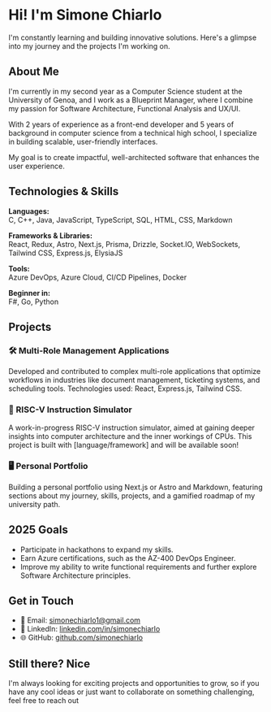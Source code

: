# Hi! I'm Simone Chiarlo

I'm constantly learning and building innovative solutions. Here's a glimpse into my journey and the projects I'm working on.

## About Me

I'm currently in my second year as a Computer Science student at the University of Genoa, and I work as a Blueprint Manager, where I combine my passion for Software Architecture, Functional Analysis and UX/UI.

With 2 years of experience as a front-end developer and 5 years of background in computer science from a technical high school, I specialize in building scalable, user-friendly interfaces. 

My goal is to create impactful, well-architected software that enhances the user experience.

## Technologies & Skills

**Languages:**  
C, C++, Java, JavaScript, TypeScript, SQL, HTML, CSS, Markdown

**Frameworks & Libraries:**  
React, Redux, Astro, Next.js, Prisma, Drizzle, Socket.IO, WebSockets, Tailwind CSS, Express.js, ElysiaJS

**Tools:**  
Azure DevOps, Azure Cloud, CI/CD Pipelines, Docker

**Beginner in:**  
F#, Go, Python

## Projects

### 🛠 Multi-Role Management Applications
Developed and contributed to complex multi-role applications that optimize workflows in industries like document management, ticketing systems, and scheduling tools. Technologies used: React, Express.js, Tailwind CSS.

### 🌱 RISC-V Instruction Simulator
A work-in-progress RISC-V instruction simulator, aimed at gaining deeper insights into computer architecture and the inner workings of CPUs. This project is built with [language/framework] and will be available soon!

### 🖥 Personal Portfolio
Building a personal portfolio using Next.js or Astro and Markdown, featuring sections about my journey, skills, projects, and a gamified roadmap of my university path.

## 2025 Goals

- Participate in hackathons to expand my skills.
- Earn Azure certifications, such as the AZ-400 DevOps Engineer.
- Improve my ability to write functional requirements and further explore Software Architecture principles.

## Get in Touch

- 📧 Email: [simonechiarlo1@gmail.com](mailto:simonechiarlo1@gmail.com)
- 🔗 LinkedIn: [linkedin.com/in/simonechiarlo](https://www.linkedin.com/in/simonechiarlo)
- 🌐 GitHub: [github.com/simonechiarlo](https://github.com/simonechiarlo)

## Still there? Nice
I'm always looking for exciting projects and opportunities to grow, so if you have any cool ideas or just want to collaborate on something challenging, feel free to reach out
